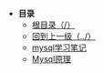 * **目录**
  * [根目录（/）](/README)
  * [回到上一级（../）](/study/DataBase/README)
  * [mysql学习笔记](/study/DataBase/MySQL/MySQLnotes)
  * [Mysql原理](/study/DataBase/MySQL/MysqlPrinciple)

